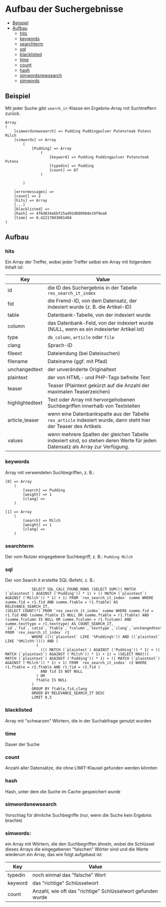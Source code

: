 # Aufbau der Suchergebnisse

- [Beispiel](#beispiel)
- [Aufbau](#aufbau)
	- [hits](#hits)
	- [keywords](#keywords)
	- [searchterm](#searchterm)
	- [sql](#sql)
	- [blacklisted](#blacklisted)
	- [time](#time)
	- [count](#count)
	- [hash](#hash)
	- [simwordsnewsearch](#simwordsnewsearch)
	- [simwords](#simwords)
	
## Beispiel

Mit jeder Suche gibt `search_it`-Klasse ein Ergebnis-Array mit Suchtreffern zurück.

```
Array
(
    [simwordsnewsearch] => Pudding Puddingpulver Putensteak Putens Milch
    [simwords] => Array
        (
            [Pudding] => Array
                (
                    [keyword] => Pudding Puddingpulver Putensteak Putens
                    [typedin] => Pudding
                    [count] => 67
                )

        )

    [errormessages] => 
    [count] => 2
    [hits] => Array
	[...]
	[blacklisted] => 
    [hash] => 4f6d834a6bf25ad92d60098de19f9ea6
    [time] => 0.42217803001404
)
```

## Aufbau


### hits

Ein Array der Treffer, wobei jeder Treffer selbst ein Array mit folgendem Inhalt ist:

Key | Value
------ | ------
id|die ID des Suchergebnis in der Tabelle `rex_search_it_index`
fid|die Fremd-ID, von dem Datensatz, der indexiert wurde (z. B. die Artikel-ID)
table|Datenbank-Tabelle, von der indexiert wurde
column|das Datenbank-Feld, von der indexiert wurde (NULL, wenn es ein indexierter Artikel ist)
type|`db_column`, `article` oder `file`
clang|Sprach-ID
fileext|Dateiendung (bei Dateisuchen)
filename|Dateiname (ggf. mit Pfad)
unchangedtext|der unveränderte Originaltext
plaintext|der von HTML- und PHP-Tags befreite Text
teaser|Teaser (Plaintext gekürzt auf die Anzahl der maximalen Teaserzeichen)
highlightedtext|Text oder Array mit hervorgehobenen Suchbegriffen innerhalb von Textstellen
article_teaser|wenn eine Datenbankspalte aus der Tabelle `rex_article` indexiert wurde, dann steht hier der Teaser des Artikels
values|wenn mehrere Spalten der gleichen Tabelle indexiert sind, so stehen deren Werte für jeden Datensatz als Array zur Verfügung.

### keywords

Array mit verwendeten Suchbegriffen, z. B.:

```
[0] => Array
	(
		[search] => Pudding
		[weight] => 1
		[clang] => 
	)

[1] => Array
	(
		[search] => Milch
		[weight] => 1
		[clang] => 
	)
```

### searchterm

Der vom Nutzer eingegebene Suchbegriff, z. B.:  `Pudding Milch`

### sql

Der von Search it erstellte SQL-Befehl, z. B.:

```
            SELECT SQL_CALC_FOUND_ROWS (SELECT SUM((( MATCH (`plaintext`) AGAINST ('Pudding')) * 1) + (( MATCH (`plaintext`) AGAINST ('Milch')) * 1) + 1) FROM `rex_search_it_index` summe WHERE summe.fid = r1.fid AND summe.ftable = r1.ftable) AS RELEVANCE_SEARCH_IT,
(SELECT COUNT(*) FROM `rex_search_it_index` summe WHERE summe.fid = r1.fid AND (summe.ftable IS NULL OR summe.ftable = r1.ftable) AND (summe.fcolumn IS NULL OR summe.fcolumn = r1.fcolumn) AND summe.texttype = r1.texttype) AS COUNT_SEARCH_IT, `id`,`fid`,`catid`,`ftable`,`fcolumn`,`texttype`,`clang`,`unchangedtext`,`plaintext`,`teaser`,`values`,`filename`,`fileext` FROM `rex_search_it_index` r1
            WHERE ((((`plaintext` LIKE '%Pudding%')) AND ((`plaintext` LIKE '%Milch%')))) AND (
              (
                ((( MATCH (`plaintext`) AGAINST ('Pudding')) * 1) + (( MATCH (`plaintext`) AGAINST ('Milch')) * 1) + 1) = (SELECT MAX((( MATCH (`plaintext`) AGAINST ('Pudding')) * 1) + (( MATCH (`plaintext`) AGAINST ('Milch')) * 1) + 1) FROM `rex_search_it_index` r2 WHERE r1.ftable = r2.ftable AND r1.fid = r2.fid )
                AND fid IS NOT NULL
              ) OR
              ftable IS NULL
            )
            GROUP BY ftable,fid,clang
            ORDER BY RELEVANCE_SEARCH_IT DESC
            LIMIT 0,5
```

### blacklisted

Array mit "schwarzen" Wörtern, die in der Suchabfrage genutzt wurden

### time 

Dauer der Suche

### count

Anzahl aller Datensätze, die ohne LIMIT-Klausel gefunden werden könnten

### hash

Hash, unter dem die Suche im Cache gespeichert wurde

### simwordsnewsearch

Vorschlag für ähnliche Suchbegriffe (nur, wenn die Suche kein Ergebnis brachte)

### simwords: 

ein Array mit Wörtern, die den Suchbegriffen ähneln, wobei die Schlüssel dieses Arrays die eingegebenen "falschen" Wörter sind und die Werte wiederum ein Array, das wie folgt aufgebaut ist:

Key | Value
------ | ------
typedin|noch einmal das "falsche" Wort
keyword|das "richtige" Schlüsselwort
count|Anzahl, wie oft das "richtige" Schlüsselwort gefunden wurde 



 
